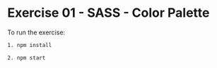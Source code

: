 # Exercise 01 - SASS  - Color Palette

To run the exercise: 

```bash
1. npm install
```

```bash
2. npm start
```



